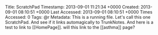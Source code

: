 Title: ScratchPad
Timestamp: 2013-09-01 11:21:34 +0000
Created: 2013-09-01 08:10:51 +0000
Last Accessed: 2013-09-01 08:10:51 +0000
Times Accessed: 0
Tags: @r
Metadata: 
This is a running file.
Let's call this one ScratchPad.
And see if it links automagically to TrunkNotes.
And here is a test to link to [[HomePage]].
will this link to the [[asthma]] page?